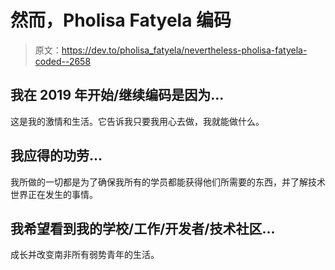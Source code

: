 # 然而，Pholisa Fatyela 编码

> 原文：<https://dev.to/pholisa_fatyela/nevertheless-pholisa-fatyela-coded--2658>

## 我在 2019 年开始/继续编码是因为...

这是我的激情和生活。它告诉我只要我用心去做，我就能做什么。

## 我应得的功劳...

我所做的一切都是为了确保我所有的学员都能获得他们所需要的东西，并了解技术世界正在发生的事情。

## 我希望看到我的学校/工作/开发者/技术社区...

成长并改变南非所有弱势青年的生活。